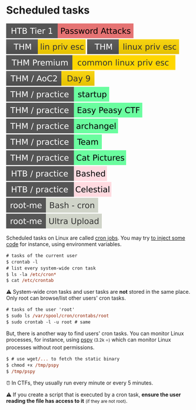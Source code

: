 # Scheduled tasks

[![password_attacks](../../../../_badges/htb/password_attacks.svg)](https://academy.hackthebox.com/course/preview/password-attacks)
[![linprivesc](../../../../_badges/thm/linprivesc.svg)](https://tryhackme.com/room/linprivesc)
[![linuxprivesc](../../../../_badges/thm/linuxprivesc.svg)](https://tryhackme.com/room/linuxprivesc)
[![commonlinuxprivesc](../../../../_badges/thmp/commonlinuxprivesc.svg)](https://tryhackme.com/room/commonlinuxprivesc)
[![adventofcyber2](../../../../_badges/thm/adventofcyber2/day9.svg)](https://tryhackme.com/room/adventofcyber2)
[![startup](../../../../_badges/thm-p/startup.svg)](https://tryhackme.com/room/startup)
[![easypeasyctf](../../../../_badges/thm-p/easypeasyctf.svg)](https://tryhackme.com/room/easypeasyctf)
[![archangel](../../../../_badges/thm-p/archangel.svg)](https://tryhackme.com/r/room/archangel)
[![teamcw](../../../../_badges/thm-p/teamcw.svg)](https://tryhackme.com/r/room/teamcw)
[![catpictures](../../../../_badges/thm-p/catpictures.svg)](https://tryhackme.com/r/room/catpictures)
[![bashed](../../../../_badges/htb-p/bashed.svg)](https://app.hackthebox.com/machines/Bashed)
[![celestial](../../../../_badges/htb-p/celestial.svg)](https://app.hackthebox.com/machines/Celestial)
[![bash_cron](../../../../_badges/rootme/app_script/bash_cron.svg)](https://www.root-me.org/en/Challenges/App-Script/Bash-cron)
[![ultra_upload](../../../../_badges/rootme/realist/ultra_upload.svg)](https://www.root-me.org/en/Challenges/Cracking/Godot-Mono)

<div class="row row-cols-lg-2"><div>

Scheduled tasks on Linux are called [cron jobs](/operating-systems/linux/_knowledge/index.md#cron-jobs). You may try [to inject some code](/cybersecurity/red-team/s4.privesc/linux/utils/injection.md) for instance, using environment variables.

```ps
# tasks of the current user
$ crontab -l
# list every system-wide cron task
$ ls -la /etc/cron*
$ cat /etc/crontab
```

⚠️ System-wide cron tasks and user tasks are **not** stored in the same place. Only root can browse/list other users' cron tasks.

```ps
# tasks of the user 'root'
$ sudo ls /var/spool/cron/crontabs/root
$ sudo crontab -l -u root # same
```
</div><div>

But, there is another way to find users' cron tasks. You can monitor Linux processes, for instance, using [pspy](https://github.com/DominicBreuker/pspy) <small>(3.2k ⭐)</small> which can monitor Linux processes without root permissions.

```ps
$ # use wget/... to fetch the static binary
$ chmod +x /tmp/pspy
$ /tmp/pspy
```

⏰ In CTFs, they usually run every minute or every 5 minutes.

⚠️ If you create a script that is executed by a cron task, **ensure the user reading the file has access to it** <small>(if they are not root)</small>.
</div></div>